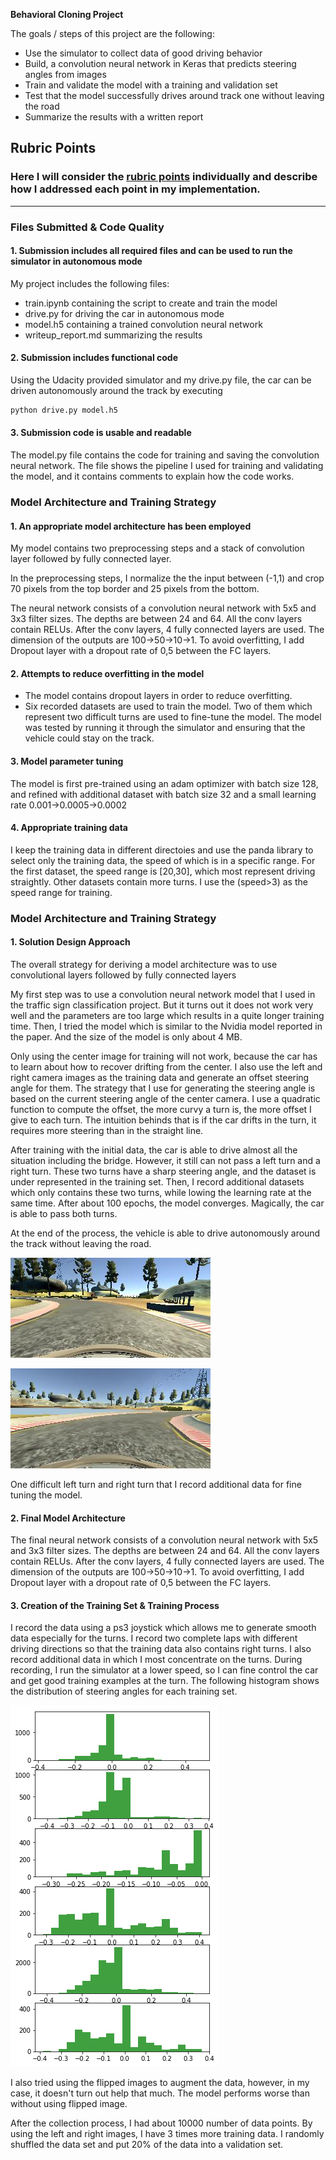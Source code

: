 **Behavioral Cloning Project**

The goals / steps of this project are the following:
* Use the simulator to collect data of good driving behavior
* Build, a convolution neural network in Keras that predicts steering angles from images
* Train and validate the model with a training and validation set
* Test that the model successfully drives around track one without leaving the road
* Summarize the results with a written report


[//]: # (Image References)

[image1]: ./examples/placeholder.png "Model Visualization"
[image2]: ./examples/placeholder.png "Grayscaling"
[image3]: ./examples/placeholder_small.png "Recovery Image"
[image4]: ./examples/placeholder_small.png "Recovery Image"
[image5]: ./examples/placeholder_small.png "Recovery Image"
[image6]: ./examples/placeholder_small.png "Normal Image"
[image7]: ./examples/placeholder_small.png "Flipped Image"
[image_left]: ./examples/left_turn.jpg "left turn"
[image_right]: ./examples/right_turn.jpg "right turn"
[histogram]: ./examples/histograms.png "histogram"

## Rubric Points
### Here I will consider the [rubric points](https://review.udacity.com/#!/rubrics/432/view) individually and describe how I addressed each point in my implementation.  

---
### Files Submitted & Code Quality

#### 1. Submission includes all required files and can be used to run the simulator in autonomous mode

My project includes the following files:
* train.ipynb containing the script to create and train the model
* drive.py for driving the car in autonomous mode
* model.h5 containing a trained convolution neural network 
* writeup_report.md summarizing the results

#### 2. Submission includes functional code
Using the Udacity provided simulator and my drive.py file, the car can be driven autonomously around the track by executing 
```sh
python drive.py model.h5
```

#### 3. Submission code is usable and readable

The model.py file contains the code for training and saving the convolution neural network. The file shows the pipeline I used for training and validating the model, and it contains comments to explain how the code works.

### Model Architecture and Training Strategy

#### 1. An appropriate model architecture has been employed

My model contains two preprocessing steps and a stack of convolution layer followed by fully connected layer. 

In the preprocessing steps, I normalize the the input between (-1,1) and crop 70 pixels from the top border and 25 pixels from the bottom.  

The neural network consists of a convolution neural network with 5x5 and 3x3 filter sizes. The depths are between 24 and 64. All the conv layers contain RELUs. After the conv layers, 4 fully connected layers are used. The dimension of the outputs are  100->50->10->1. To avoid overfitting, I add Dropout layer with a dropout rate of 0,5 between the FC layers.   

#### 2. Attempts to reduce overfitting in the model
* The model contains dropout layers in order to reduce overfitting.
* Six recorded datasets are used to train the model. Two of them which represent two difficult turns are used to fine-tune the model. The model was tested by running it through the simulator and ensuring that the vehicle could stay on the track.

#### 3. Model parameter tuning

The model is first pre-trained using an adam optimizer with batch size 128, and refined with additional dataset with batch size 32 and a small learning rate 0.001->0.0005->0.0002

#### 4. Appropriate training data

I keep the training data in different directoies and use the panda library to select only the training data, the speed of which is in a specific range. For the first dataset, the speed range is [20,30], which most represent driving straightly. Other datasets contain more turns. I use the (speed>3) as the speed range for training.


### Model Architecture and Training Strategy

#### 1. Solution Design Approach

The overall strategy for deriving a model architecture was to use convolutional layers followed by fully connected layers

My first step was to use a convolution neural network model that I used in the traffic sign classification project. But it turns out it does not work very well and the parameters are too large which results in a quite longer training time. Then, I tried the model which is similar to the Nvidia model reported in the paper. And the size of the model is only about 4 MB.

Only using the center image for training will not work, because the car has to learn about how to recover drifting from the center. I also use the left and right camera images as the training data and generate an offset steering angle for them. The strategy that I use for generating the steering angle is based on the current steering angle of the center camera. I use a quadratic function to compute the offset, the more curvy a turn is, the more offset I give to each turn. The intuition behinds that is if the car drifts in the turn, it requires more steering than in the straight line.  

After training with the initial data, the car is able to drive almost all the situation including the bridge. However, it still can not pass a left turn and a right turn. These two turns have a sharp steering angle, and the dataset is under represented in the training set. Then, I record additional datasets which only contains these two turns, while lowing the learning rate at the same time. After about 100 epochs, the model converges.  Magically, the car is able to pass both turns.

At the end of the process, the vehicle is able to drive autonomously around the track without leaving the road.

![The difficult left turn][image_left]

![The difficult right turn][image_right]

One difficult left turn and right turn that I record additional data for fine tuning the model. 

#### 2. Final Model Architecture

The final neural network consists of a convolution neural network with 5x5 and 3x3 filter sizes. The depths are between 24 and 64. All the conv layers contain RELUs. After the conv layers, 4 fully connected layers are used. The dimension of the outputs are  100->50->10->1. To avoid overfitting, I add Dropout layer with a dropout rate of 0,5 between the FC layers.   

#### 3. Creation of the Training Set & Training Process

I record the data using a ps3 joystick which allows me to generate smooth data especially for the turns. I record two complete laps with different driving directions so that the training data also contains right turns. I also record additional  data in which I most concentrate on the turns. During recording, I run the simulator at a lower speed, so I can fine control the car and get good training examples at the turn. The following histogram shows the distribution of steering angles for each training set.

![alt text][histogram]

I also tried using the flipped images to augment the data, however, in my case, it doesn't turn out help that much. The model performs worse than without using flipped image. 

After the collection process, I had about 10000 number of data points. By using the left and right images, I have 3 times more training data. I randomly shuffled the data set and put 20% of the data into a validation set. 

